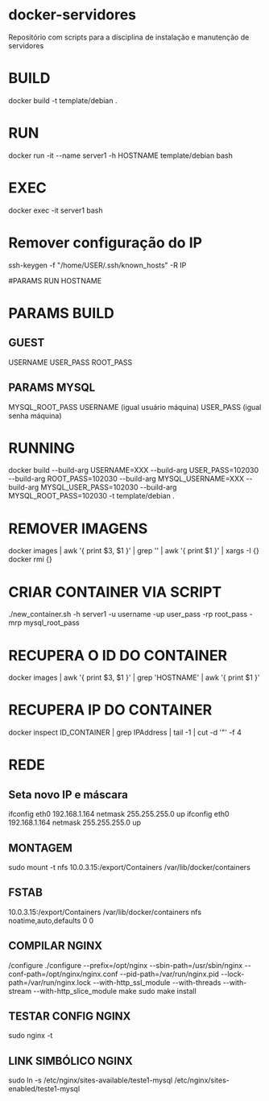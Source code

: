# docker-servidores
Repositório com scripts para a disciplina de instalação e manutenção de servidores

# BUILD
docker build -t template/debian .

# RUN
docker run -it --name server1 -h HOSTNAME template/debian bash

# EXEC
docker exec -it server1 bash

# Remover configuração do IP
ssh-keygen -f "/home/USER/.ssh/known_hosts" -R IP

#PARAMS RUN
HOSTNAME

# PARAMS BUILD
## GUEST
USERNAME
USER_PASS
ROOT_PASS

## PARAMS MYSQL
MYSQL_ROOT_PASS
USERNAME (igual usuário máquina)
USER_PASS (igual senha máquina)

# RUNNING
docker build --build-arg USERNAME=XXX --build-arg USER_PASS=102030 --build-arg ROOT_PASS=102030 --build-arg MYSQL_USERNAME=XXX --build-arg MYSQL_USER_PASS=102030 --build-arg MYSQL_ROOT_PASS=102030 -t template/debian .

# REMOVER IMAGENS <NONE>
docker images | awk '{ print $3, $1 }' | grep '<none>' | awk '{ print $1 }' | xargs -I {} docker rmi {}

# CRIAR CONTAINER VIA SCRIPT
./new_container.sh -h server1 -u username -up user_pass -rp root_pass -mrp mysql_root_pass

# RECUPERA O ID DO CONTAINER
docker images | awk '{ print $3, $1 }' | grep 'HOSTNAME' | awk '{ print $1 }'

# RECUPERA IP DO CONTAINER 
docker inspect ID_CONTAINER | grep IPAddress | tail -1 | cut -d '"' -f 4

# REDE
## Seta novo IP e máscara
ifconfig eth0 192.168.1.164 netmask 255.255.255.0 up
ifconfig eth0 192.168.1.164 netmask 255.255.255.0 up

## MONTAGEM
sudo mount -t nfs 10.0.3.15:/export/Containers /var/lib/docker/containers

## FSTAB
10.0.3.15:/export/Containers /var/lib/docker/containers nfs noatime,auto,defaults 0 0

## COMPILAR NGINX
/configure ./configure  --prefix=/opt/nginx --sbin-path=/usr/sbin/nginx  --conf-path=/opt/nginx/nginx.conf --pid-path=/var/run/nginx.pid --lock-path=/var/run/nginx.lock --with-http_ssl_module --with-threads --with-stream --with-http_slice_module
make
sudo make install

## TESTAR CONFIG NGINX
sudo nginx -t

## LINK SIMBÓLICO NGINX
sudo ln -s /etc/nginx/sites-available/teste1-mysql /etc/nginx/sites-enabled/teste1-mysql